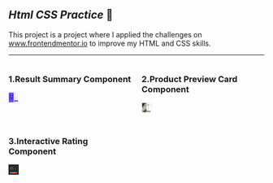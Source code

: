  ## ***Html CSS Practice*** :triangular_flag_on_post:

This project is a project where I applied the challenges on www.frontendmentor.io to improve my HTML and CSS skills.

---
<div class="container" style="display: grid;
    grid-template-columns: 1fr 1fr;
    gap: 20px;">
    <div class="item">
        <h3> 1.Result Summary Component</h3>
        <img src="/component-images/1.png" alt="" style="width:20px;height:20px">
    </div>
    <div class="item">
        <h3> 2.Product Preview Card Component</h3>
        <img src="/component-images/2.png" alt="" style="width:20px;height:20px">
    </div>
    <div class="item">
        <h3> 3.Interactive Rating Component</h3>
        <img src="/component-images/3.png" alt="" style="width:20px;height:20px">
    </div>
</div>
